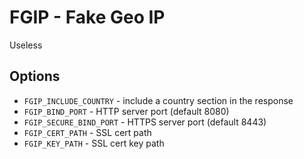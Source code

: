 # FGIP - Fake Geo IP

Useless

## Options

- `FGIP_INCLUDE_COUNTRY` - include a country section in the response
- `FGIP_BIND_PORT` - HTTP server port (default 8080)
- `FGIP_SECURE_BIND_PORT` - HTTPS server port (default 8443)
- `FGIP_CERT_PATH` - SSL cert path
- `FGIP_KEY_PATH` - SSL cert key path

